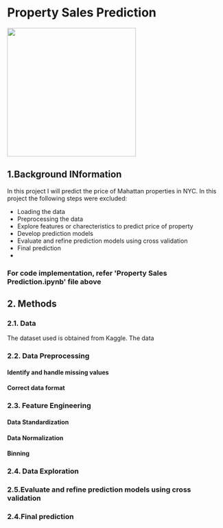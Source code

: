 # Property Sales Prediction #

<div> <img src='regression.png' width=300> </div>

## 1.Background INformation ##

In this project I will predict the price of Mahattan properties in NYC. In this project the following steps were excluded:

* Loading the data
* Preprocessing the data
* Explore features or charecteristics to predict price of property
* Develop prediction models
* Evaluate and refine prediction models using cross validation
* Final prediction
* 
### For code implementation, refer 'Property Sales Prediction.ipynb' file above

## 2. Methods

### 2.1. Data
The dataset used is obtained from Kaggle. The data

### 2.2. Data Preprocessing 

#### Identify and handle missing values ####

#### Correct data format ####

### 2.3. Feature Engineering ###

#### Data Standardization ####


#### Data Normalization ####


#### Binning ####


### 2.4. Data Exploration ###

### 2.5.Evaluate and refine prediction models using cross validation ###

### 2.4.Final prediction ###



